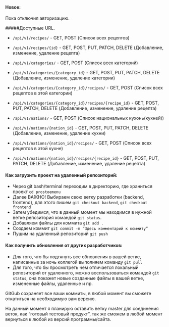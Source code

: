 #### Новое:
Пока отключил авторизацию.

#####Доступные URL.
* `/api/v1/recipes/` - GET, POST (Список всех рецептов)


* `/api/v1/recipes/{id}` - GET, POST, PUT, PATCH, DELETE (Добавление, изменение, удаление рецепта)


* `/api/v1/categories/` - GET, POST (Список всех категорий)


* `/api/v1/categories/{category_id}` - GET, POST, PUT, PATCH, DELETE (Добавление, изменение, удаление категории)


* `/api/v1/categories/{category_id}/recipes/` - GET, POST (Список всех рецептов в этой категории)


* `/api/v1/categories/{category_id}/recipes/{recipe_id}` - GET, POST, PUT, PATCH, DELETE (Добавление, изменение, удаление рецепта)


* `/api/v1/nations/` - GET, POST (Список национальных кухонь(кухней))


* `/api/v1/nations/{nation_id}` - GET, POST, PUT, PATCH, DELETE (Добавление, изменение, удаление кухни)


* `/api/v1/nations/{nation_id}/recipes/` - GET, POST (Список всех рецептов в этой кухне)


* `/api/v1/nations/{nation_id}/recipes/{recipe_id}` - GET, POST, PUT, PATCH, DELETE (Добавление, изменение, удаление рецепта)

#### Как загрузить проект на удаленный репозиторий:

*   Через git bash/terminal переходим в директорию, где храниться проект `cd prostoemenu`
*   Далее ВАЖНО! Выбираем свою ветку разработки (backend, frontend), для этого пишем `git checkout backend`, `git checkout frontend`
*   Затем убедимся, что в данный момент мы находимся в нужной ветке репозитория командой `git status`.
*   Добавляем файлы для коммита `git add .`
*   Создаем коммит `git commit -m “Здесь комментарий к коммиту”`
*   Пушим на удаленный репозиторий `git push`

#### Как получить обновления от других разработчиков:

*   Для того, что бы подтянуть все обновления в вашей ветке, написанные за ночь коллегой выполняем команду `git pull`
*   Для того, что бы просмотреть чем отличается локальный репозиторий от удаленного, можно воспользоваться командой `git status`, она покажет новые созданные файлы в вашей ветке, измененные файлы, удаленные и пр.

GitGub сохраняет все ваши коммиты, в любой момент вы сможете откатиться на необходимую вам версию.

На данный момент я планирую оставить ветку master для соединения веток, как “готовый тестовый продукт”, так же сможем в любой момент вернуться к любой из версий программы/сайта.
